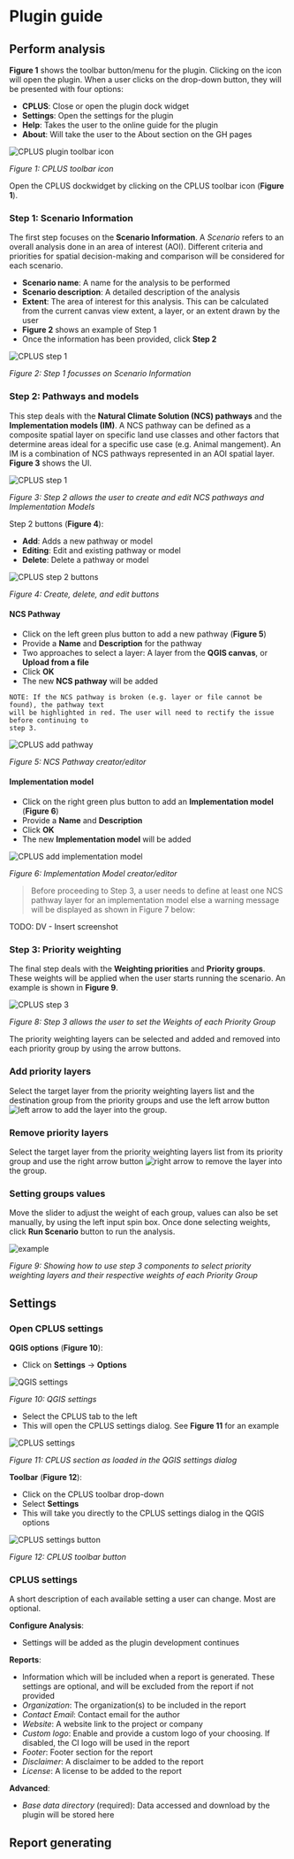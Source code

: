 # Plugin guide

## Perform analysis

**Figure 1** shows the toolbar button/menu for the plugin. Clicking on the icon will open the plugin.
When a user clicks on the drop-down button, they will be presented with four options:

- **CPLUS**: Close or open the plugin dock widget
- **Settings**: Open the settings for the plugin
- **Help**: Takes the user to the online guide for the plugin
- **About**: Will take the user to the About section on the GH pages

![CPLUS plugin toolbar icon](img/plugin-toolbar-icon.png)

*Figure 1: CPLUS toolbar icon*

Open the CPLUS dockwidget by clicking on the CPLUS toolbar icon (**Figure 1**).

### Step 1: Scenario Information

The first step focuses on the **Scenario Information**. A *Scenario* refers to an overall analysis
done in an area of interest (AOI). Different criteria and priorities for spatial decision-making and
comparison will be considered for each scenario.

- **Scenario name**: A name for the analysis to be performed
- **Scenario description**: A detailed description of the analysis
- **Extent**: The area of interest for this analysis. This can be calculated from the current
  canvas view extent, a layer, or an extent drawn by the user
- **Figure 2** shows an example of Step 1
- Once the information has been provided, click **Step 2**

![CPLUS step 1](img/plugin-step1.png)

*Figure 2: Step 1 focusses on Scenario Information*

### Step 2: Pathways and models

This step deals with the **Natural Climate Solution (NCS) pathways** and the **Implementation models (IM)**.
A NCS pathway can be defined as a composite spatial layer on specific land use classes and other
factors that determine areas ideal for a specific use case (e.g. Animal mangement).
An IM is a combination of NCS pathways represented in an AOI spatial layer. **Figure 3** shows the UI.

![CPLUS step 1](img/plugin-step2.png)

*Figure 3: Step 2 allows the user to create and edit NCS pathways and Implementation Models*

Step 2 buttons (**Figure 4**):

- **Add**: Adds a new pathway or model
- **Editing**: Edit and existing pathway or model
- **Delete**: Delete a pathway or model

![CPLUS step 2 buttons](img/plugin-step2-buttons.png)

*Figure 4: Create, delete, and edit buttons*

#### NCS Pathway

- Click on the left green plus button to add a new pathway (**Figure 5**)
- Provide a **Name** and **Description** for the pathway
- Two approaches to select a layer: A layer from the **QGIS canvas**, or **Upload from a file**
- Click **OK**
- The new **NCS pathway** will be added

```
NOTE: If the NCS pathway is broken (e.g. layer or file cannot be found), the pathway text
will be highlighted in red. The user will need to rectify the issue before continuing to
step 3.
```

![CPLUS add pathway](img/plugin-pathway-editor.png)

*Figure 5: NCS Pathway creator/editor*

#### Implementation model

- Click on the right green plus button to add an **Implementation model** (**Figure 6**)
- Provide a **Name** and **Description**
- Click **OK**
- The new **Implementation model** will be added

![CPLUS add implementation model](img/plugin-implementation-model.png)

*Figure 6: Implementation Model creator/editor*

<blockquote>Before proceeding to Step 3, a user needs to define at least one NCS pathway layer for an implementation 
model else a warning message will be displayed as shown in Figure 7 below: </blockquote>

TODO: DV - Insert screenshot

### Step 3: Priority weighting

The final step deals with the **Weighting priorities** and **Priority groups**. These weights
will be applied when the user starts running the scenario. An example is shown in **Figure 9**.

![CPLUS step 3](img/plugin-step3_2.png)

*Figure 8: Step 3 allows the user to set the Weights of each Priority Group*

The priority weighting layers can be selected and added and removed into each priority group by using the 
arrow buttons. 

### Add priority layers

Select the target layer from the priority weighting layers list and the destination group from
the priority groups and use the left arrow button ![left arrow](img/cplus_left_arrow.svg) 
to add the layer into the group.


### Remove priority layers

Select the target layer from the priority weighting layers list from its priority group and 
use the right arrow button ![right arrow](img/cplus_right_arrow.svg) to remove the layer into the group.

### Setting groups values 
Move the slider to adjust the weight of each group, values can also be set manually, by using the left input spin box. 
Once done selecting weights, click **Run Scenario** button to run the analysis.


![example](img/step_3_example.gif)

*Figure 9: Showing how to use step 3 components to select priority weighting layers 
and their respective weights of each Priority Group*

## Settings

### Open CPLUS settings

**QGIS options** (**Figure 10**):
- Click on **Settings** -> **Options**

![QGIS settings](img/settings-qgis.png)

*Figure 10: QGIS settings*

- Select the CPLUS tab to the left
- This will open the CPLUS settings dialog. See **Figure 11** for an example

![CPLUS settings](img/settings-cplus-tab.png)

*Figure 11: CPLUS section as loaded in the QGIS settings dialog*

**Toolbar** (**Figure 12**):
- Click on the CPLUS toolbar drop-down
- Select **Settings**
- This will take you directly to the CPLUS settings dialog in the QGIS options

![CPLUS settings button](img/settings-toolbar-button.png)

*Figure 12: CPLUS toolbar button*

### CPLUS settings

A short description of each available setting a user can change. Most are optional.

**Configure Analysis**:

- Settings will be added as the plugin development continues

**Reports**:

- Information which will be included when a report is generated. These settings are optional,
  and will be excluded from the report if not provided
- *Organization*: The organization(s) to be included in the report
- *Contact Email*: Contact email for the author
- *Website*: A website link to the project or company
- *Custom logo*: Enable and provide a custom logo of your choosing. If disabled, the CI logo will be used in the report
- *Footer*: Footer section for the report
- *Disclaimer*: A disclaimer to be added to the report
- *License*: A license to be added to the report

**Advanced**:

- *Base data directory* (required): Data accessed and download by the plugin will be stored here


## Report generating
